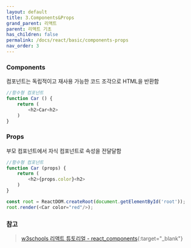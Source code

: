 ```yaml
---
layout: default
title: 3.Components&Props
grand_parent: 리액트
parent: 리액트 기초
has_children: false
permalink: /docs/react/basic/components-props
nav_order: 3
---
```




### **Components**  
컴포넌트는 독립적이고 재사용 가능한 코드 조각으로 HTML을 반환함

```js
//함수형 컴포넌트
function Car () {
    return (
        <h2>Car<h2>
    )
}
```





### **Props**
부모 컴포넌트에서 자식 컴포넌트로 속성을 전달달함

```js
//함수형 컴포넌트
function Car (props) {
    return (
        <h2>{props.color}<h2>
    )
}

const root = ReactDOM.createRoot(document.getElementById('root'));
root.render(<Car color="red"/>);
```


### **참고**
> [w3schools 리액트 튜토리얼 - react_components](https://www.w3schools.com/REACT/react_components.asp){:target="_blank"}

